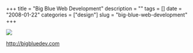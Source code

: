 +++
title = "Big Blue Web Development"
description = ""
tags = []
date = "2008-01-22"
categories = ["design"]
slug = "big-blue-web-development"
+++


 

  <div id="screens-thumbs" class="clearfix">
    <div class="txt-center" id="design-submission"><a href="http://bigbluedev.com/"><img id='bluga-thumbnail-1103' class='bluga-thumbnail large' src='/media/bluga/
wt47f28205b89f5_0.jpg'/></a></div>  
  </div>   
<p><a href="http://bigbluedev.com/">http://bigbluedev.com</a></p>




